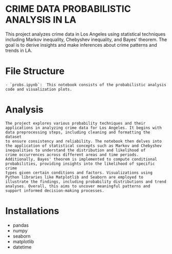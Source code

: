 # CRIME DATA PROBABILISTIC ANALYSIS IN LA

This project analyzes crime data in Los Angeles using statistical techniques including Markov inequality, Chebyshev inequality, and Bayes' theorem. The goal is to derive insights and make inferences about crime patterns and trends in LA.

# File Structure
    - `probs.ipynb`:  This notebook consists of the probabilistic analysis code and visualization plots.
    

# Analysis
    The project explores various probability techniques and their applications in analyzing crime data for Los Angeles. It begins with data preprocessing steps, including cleaning and formatting the dataset
    to ensure consistency and reliability. The notebook then delves into the application of statistical concepts such as Markov and Chebyshev inequalities to understand the distribution and likelihood of 
    crime occurrences across different areas and time periods. Additionally, Bayes' theorem is implemented to compute conditional probabilities, providing insights into the likelihood of specific crime 
    types given certain conditions and factors. Visualizations using Python libraries like Matplotlib and Seaborn are employed to illustrate the findings, including probability distributions and trend 
    analyses. Overall, this aims to uncover meaningful patterns and support informed decision-making processes.

# Installations

- pandas
- numpy
- seaborn
- matplotlib
- datetime

